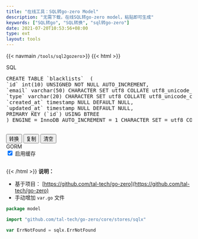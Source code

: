 ```yaml
---
title: "在线工具：SQL转go-zero Model"
description: "无需下载，在线SQL转go-zero model，粘贴即可生成"
keywords: ["SQL转go", "SQL转换", "sql转go-zero"]
date: 2021-07-20T10:53:56+08:00
type: ext
layout: tools
---
```

{{< navmain `/tools/sql2gozero`>}}
{{< html >}}
<div class="row"> 
  <div class="t-editarea col-lg-5 col-md-12" onpaste="setTimeout(convert,1)"> 
    <label class="col-form-label"> SQL </label> 
    <pre id="input" class="t-textarea fullHeight fixed-size form-control" contenteditable="true">CREATE TABLE `blacklists`  (
`id` int(10) UNSIGNED NOT NULL AUTO_INCREMENT,
`email` varchar(50) CHARACTER SET utf8 COLLATE utf8_unicode_ci NOT NULL,
`type` varchar(20) CHARACTER SET utf8 COLLATE utf8_unicode_ci NOT NULL,
`created_at` timestamp NULL DEFAULT NULL,
`updated_at` timestamp NULL DEFAULT NULL,
PRIMARY KEY (`id`) USING BTREE
) ENGINE = InnoDB AUTO_INCREMENT = 1 CHARACTER SET = utf8 COLLATE = utf8_unicode_ci ROW_FORMAT = DYNAMIC;
    </pre> 
  </div>
  <div class="t-btn col-lg-1 col-md-12">
    <button class="btn"  id="btnExpan"> 转换 </button>
    <button class="btn btn-default" data-clipboard-action="copy" data-clipboard-target="#output"> 复制 </button>
    <button class="btn btn-default" onclick="cleanup()"> 清空 </button>

  </div> 
  <div class="t-editarea col-lg-6 col-md-12"> 
    <label class="col-form-label"> GORM </label>
    <div class="checkbox float-end align-items-end">
      <label class="col-form-label">
        <input type="checkbox" id="cache" class="form-check-input" checked> 启用缓存
      </label>
    </div>
    <pre class="t-textarea fullHeight fixed-size form-control"><code id="output"></code></pre> 
</div>

  <script src="https://cdn.bootcss.com/highlight.js/9.15.9/highlight.min.js">
	</script> 
  <script src="https://cdn.bootcss.com/highlight.js/9.15.9/languages/sql.min.js">
	</script> 
  <script src="https://cdn.bootcss.com/highlight.js/9.15.9/languages/go.min.js">
	</script> 
  <script src="https://cdn.bootcss.com/clipboard.js/2.0.4/clipboard.min.js">
	</script> 
  <script src="/js/jquery.js"></script>
  <script src="/layer/layer.js"></script>
  <script src="/js/common.js"></script>
  <script>
    document.getElementById("btnExpan").onclick = function() {
      convert()
    }

    let input = document.getElementById("input"),
      output = document.getElementById("output"),
      cacheEle = document.getElementById("cache")
    
    function convert() {
      let cache = 0
      if (cacheEle.checked) {
        cache = 1
      }
      let sql = input.innerText
      if (sql != "") {
        $.ajax({
          url: "/api/sql2gozero",
          type: "post",
          data: {
            ddl: sql,
            cache: cache
          },
          success: function(res) {
            if (res.error != "") {
              layer.alert(res.error)
            } else {
              output.innerHTML = hljs.highlight("go", res.data).value
            }
          } 
        })
      }
     
      input.innerHTML = hljs.highlight("sql", sql).value
    }


    convert()
	</script>
  {{< /html >}}
**说明：**
  
* 基于项目： [https://github.com/tal-tech/go-zero](https://github.com/tal-tech/go-zero)
* 手动增加 `var.go` 文件
```go
package model

import "github.com/tal-tech/go-zero/core/stores/sqlx"

var ErrNotFound = sqlx.ErrNotFound
```
